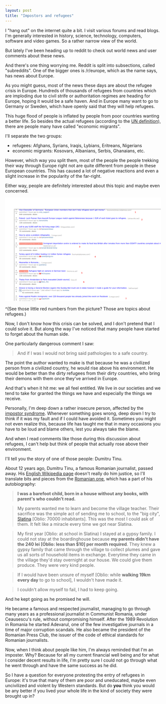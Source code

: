 ```yaml
--- 
layout: post 
title: "Impostors and refugees" 
---
```


I "hang out" on the internet quite a bit. I visit various forums and read blogs. I'm generally interested in history, science,
technology, computers, software and video games. So a rather narrow view of the world.

But lately I've been heading up to reddit to check out world news and user comments about these news.

And there's one thing worrying me. Reddit is split into subsections, called "subreddits". One of the bigger ones is
/r/europe, which as the name says, has news about Europe.

As you might guess, most of the news these days are about the refugee crisis in Europe. Hundreds of thousands of
refugees from countries which are imploding due to civil strife or authoritation regimes are heading for Europe, hoping
it would be a safe haven. And in Europe many want to go to Germany or Sweden, which have openly said that they will help
refugees.

This huge flood of people is inflated by people from poor countries wanting a better life. So besides the actual
refugees (according to the [UN definition](https://en.wikipedia.org/wiki/Refugee#Definition)), there are people many
have called "economic migrants".

I'll separate the two groups:

* refugees: Afghans, Syrians, Iraqis, Lybians, Eritreans, Nigerians
* economic migrants: Kosovars, Albanians, Serbis, Ghanaians, etc.

However, which way you split them, most of the people the people trekking their way through Europe right not are quite
different from people in these European countries. This has caused a lot of negative reactions and even a slight
increase in the popularity of the far-right.

Either way, people are definitely interested about this topic and maybe even concerned.

![Europe subreddit, refugee topics](/images/posts/impostors-and-refugees/reddit.png)

^(See those little red numbers from the picture? Those are topics about refugees.)

Now, I don't know how this crisis can be solved, and I don't pretend that I could solve it. But along the way I've
noticed that many people have started to forget about the human side.

One particularly dangerous comment I saw:

> And if I was I would not bring said pathologies to a safe country.

The point the author wanted to make is that because he was a civilized person from a civilized country, he would rise
above his environment. He would be better than the dirty refugees from their dirty countries, who bring their demons
with them once they've arrived in Europe.

And that's when it hit me: we all feel entitled. We live in our societies and we tend to take for granted the things we
have and especially the things we receive.

Personally, I'm deep down a rather insecure person, affected by the [impostor
syndrome](https://en.wikipedia.org/wiki/Impostor_syndrome). Whenever something goes wrong, deep down I try to think if
it was my fault and if I could have avoided it. Sometimes you might not even realize this, because life has taught me
that in many occasions you have to be loud and blame others, lest you always take the blame.

And when I read comments like those during this discussion about refugees, I can't help but think of people that
actually rose above their environment.

I'll tell you the story of one of those people: Dumitru Tinu.

About 12 years ago, Dumitru Tinu, a famous Romanian journalist, passed away. His [English Wikipedia
page](https://en.wikipedia.org/wiki/Dumitru_Tinu) doesn't really do him justice, so I'll translate bits and pieces from
the [Romanian one](https://ro.wikipedia.org/wiki/Dumitru_Tinu), which has a part of his autobiography:

> **I was a barefoot child, born in a house without any books, with parent's who couldn't read.**

> My parents wanted me to learn and become the village teacher. Their sacrifice was the simple act of sending me to
> school, to the "big city", [Slatina](https://en.wikipedia.org/wiki/Slatina,_Romania) [Oblio: 70000 inhabitants]. This
> was the most I could ask of them. It felt like a miracle every time we got near Slatina.

> My first year [Oblio: at school in Slatina) I stayed at a gypsy family. I could not stay at the boardinghouse because
> **my parents didn't have the 240 lei [Oblio: less than $10] per month required**. They knew a gypsy family that came
> through the village to collect plumes and gave us all sorts of household items in exchange. Everytime they came in the
> village they'd stay overnight at our house. We could give them produce. They were very kind people.

> If I would have been unsure of myself [Oblio: while **walking 19km every day** to go to school], I wouldn't have made
> it.

> I couldn't allow myself to fail, I had to keep going.

And he kept going as he promised he will.

He became a famous and respected journalist, managing to go through many years as a professional journalist in Communist
Romania, under Ceausescu's rule, without compromising himself. After the 1989 Revolution in Romania he started Adevarul,
one of the few investigative journals in a time of major corruption scandals. He also became the president of the
Romanian Press Club, the issuer of the code of ethical standards for Romanian journalists.

Now, when I think about people like him, I'm always reminded that I'm an imposter. Why? Because for all my current
financial well being and for what I consider decent results in life, I'm pretty sure I could not go through what he went
through and have the same success as he did.

So I have a question for everyone protesting the entry of refugees in Europe: it's true that many of them are poor and
uneducated, maybe even uncivilized and violent by Western standards. But do **you** think you would be any better if you
lived your whole life in the kind of society they were brought up in?
